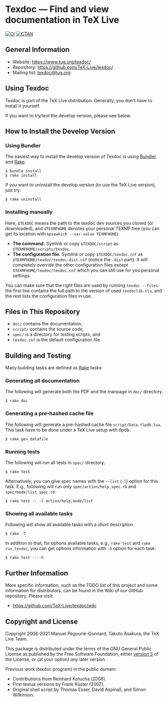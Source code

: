 # Texdoc ― Find and view documentation in TeX Live

[![CI](https://github.com/TeX-Live/texdoc/actions/workflows/ci.yml/badge.svg)](https://github.com/TeX-Live/texdoc/actions/workflows/ci.yml)
[![CTAN](https://img.shields.io/ctan/v/texdoc?color=FC02FF&label=CTAN&style=flat)](https://www.ctan.org/pkg/texdoc)

## General Information

* Website: <https://www.tug.org/texdoc/>
* Repository: <https://github.com/TeX-Live/texdoc/>
* Mailing list: <texdoc@tug.org>

## Using Texdoc

Texdoc is part of the TeX Live distribution. Generally, you don't have to install it yourself.

If you want to try/test the develop version, please see below.

## How to Install the Develop Version

### Using Bundler

The easiest way to install the develop version of Texdoc is using [Bundler](https://bundler.io/) and [Rake](https://github.com/ruby/rake):

```
$ bundle install
$ rake install
```

If you want to uninstall the develop version (to use the TeX Live version), just try:

```
$ rake uninstall
```

### Installing manually

Here, `$TEXDOC` means the path to the texdoc dev sources you cloned (or downloaded), and `$TEXMFHOME` denotes your personal TEXMF tree (you can get its location with `kpsewhich --var-value TEXMFHOME`).

* **The command.** Symlink or copy `$TEXDOC/script` as `$TEXMFHOME/scripts/texdoc`.
* **The configuration file.** Symlink or copy `$TEXDOC/texdoc.cnf` as `$TEXMFHOME/texdoc/texdoc-dist.cnf` (notice the `-dist` part). It will completely override the other configuration files except `$TEXMFHOME/texdoc/texdoc.cnf` which you can still use for you personal settings.

You can make sure that the right files are used by running `texdoc --files`: the first line contains the full path to the version of used `texdoclib.tlu`, and the rest lists the configuration files in use.

## Files in This Repository

- `doc/` contains the documentation,
- `script/` contains the source code,
- `spec/` is a directory for testing scripts, and
- `texdoc.cnf` is the default configuration file.

## Building and Testing

Many building tasks are defined as [Rake](https://github.com/ruby/rake) tasks:

### Generating all documentation

The following will generate both the PDF and the manpage in `doc/` directory.

```
$ rake doc
```

### Generating a pre-hashed cache file

The following will generate a pre-hashed cache file `script/Data.tlpdb.lua`. This task have to be done under a TeX Live setup with tlpdb.

```
$ rake gen_datafile
```

### Running tests

The following will run all tests in `spec/` directory.

```
$ rake test
```

Alternatively, you can give spec names with the `--list` (`-l`) option for this task. E.g., following will run only `spec/action/help_spec.rb` and `spec/mode/list_spec.rb`:

```
$ rake test -- -l action/help,mode/list
```

### Showing all available tasks

Following will show all available tasks with a short description.

```
$ rake -T
```

In addition to that, for options available tasks, e.g., `rake test` and `rake run_texdoc`, you can get options information with `-h` option for each task:

```
$ rake test -- -h
```

## Further Information

More specific information, such as the TODO list of this project and some information for distributors, can be found in the Wiki of our GitHub repository. Please visit:

* <https://github.com/TeX-Live/texdoc/wiki>

## Copyright and License

Copyright 2008-2021 Manuel Pégourié-Gonnard, Takuto Asakura, the TeX Live Team.

This package is distributed under the terms of the GNU General Public License as published by the Free Software Foundation, either [version 3](./COPYING) of the License, or (at your option) any later version.

Previous work (texdoc program) in the public domain:

* Contributions from Reinhard Kotucha (2008).
* First texlua versions by Frank Küster (2007).
* Original shell script by Thomas Esser, David Aspinall, and Simon Wilkinson.

